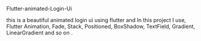 Flutter-animated-Login-Ui

this is a beautiful animated login ui using flutter and In this project I use, Flutter Animation, Fade, Stack, Positioned, BoxShadow, TextField, Gradient, LinearGradient and so on .




